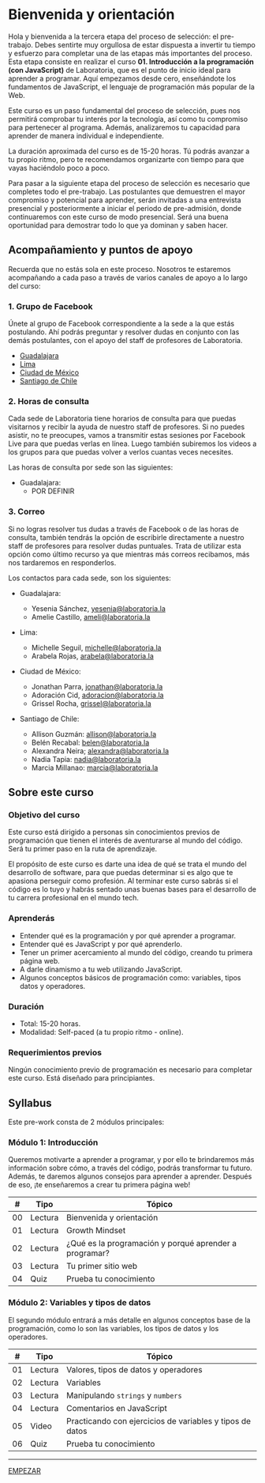 # Bienvenida y orientación

Hola y bienvenida a la tercera etapa del proceso de selección: el pre-trabajo. Debes sentirte muy orgullosa de estar dispuesta a invertir tu tiempo y esfuerzo para completar una de las etapas más importantes del proceso. Esta etapa consiste en realizar el curso **01. Introducción a la programación (con JavaScript)** de Laboratoria, que es el punto de inicio ideal para aprender a programar. Aquí empezamos desde cero, enseñándote los fundamentos de JavaScript, el lenguaje de programación más popular de la Web.

Este curso es un paso fundamental del proceso de selección, pues nos permitirá comprobar tu interés por la tecnología, así como tu compromiso para pertenecer al programa. Además, analizaremos tu capacidad para aprender de manera individual e independiente.

La duración aproximada del curso es de 15-20 horas. Tú podrás avanzar a tu propio ritmo, pero te recomendamos organizarte con tiempo para que vayas haciéndolo poco a poco.

Para pasar a la siguiente etapa del proceso de selección es necesario que completes todo el pre-trabajo. Las postulantes que demuestren el mayor compromiso y potencial para aprender, serán invitadas a una entrevista presencial y posteriormente a iniciar el periodo de pre-admisión, donde continuaremos con este curso de modo presencial. Será una buena oportunidad para demostrar todo lo que ya dominan y saben hacer.

## Acompañamiento y puntos de apoyo

Recuerda que no estás sola en este proceso. Nosotros te estaremos acompañando a cada paso a través de varios canales de apoyo a lo largo del curso:

<!--
## Descargar y cuentas
Para completar este curso, necesitarás descargar y crear cuentas de algunos servicios web. Antes de empezar, es necesario que:

  1. Tengas una cuenta de Google (Gmail). Si no tienes, puedes crea una aquí: https://accounts.google.com/SignUp?hl=es
  2. Tengas el navegador web Google Chrome. Si no lo tienes, puedes descargarlo aquí: https://www.google.com/chrome/browser/desktop/index.html
  3. Crea una cuenta en Replit (un salón de clases virtual para aprender código): https://repl.it/signup
  3. Crea una cuenta en GitHub (una plataforma de trabajo colaborativo para programadores): https://github.com/join
  4. Descarga Atom (un editor de texto): https://atom.io/

Video de Michelle explicando las descargas.
[![IMAGE ALT TEXT HERE](https://img.youtube.com/vi/TePHiOKb72k/0.jpg)](https://www.youtube.com/watch?v=TePHiOKb72k)
-->

### 1. Grupo de Facebook

Únete al grupo de Facebook correspondiente a la sede a la que estás postulando. Ahí podrás preguntar y resolver dudas en conjunto con las demás postulantes, con el apoyo del staff de profesores de Laboratoria.

<!-- links_blank
* [Guadalajara](https://facebook.com/groups/LaboratoriaGDL20171/)
* [Lima](https://facebook.com/groups/LaboratoriaLima20172/)
* [Ciudad de México](https://facebook.com/groups/LaboratoriaMX20172/)
* [Santiago de Chile](https://facebook.com/groups/LaboratoriaCHILE20172/)
-->
* <a href="https://facebook.com/groups/LaboratoriaGDL20171/" target="_blank">Guadalajara</a>
* <a href="https://facebook.com/groups/LaboratoriaLima20172/" target="_blank">Lima</a>
* <a href="https://facebook.com/groups/LaboratoriaMX20172/" target="_blank">Ciudad de México</a>
* <a href="https://facebook.com/groups/LaboratoriaCHILE20172/" target="_blank">Santiago de Chile</a>



### 2. Horas de consulta

Cada sede de Laboratoria tiene horarios de consulta para que puedas visitarnos y recibir la ayuda de nuestro staff de profesores. Si no puedes asistir, no te preocupes, vamos a transmitir estas sesiones por Facebook Live para que puedas verlas en línea. Luego también subiremos los videos a los grupos para que puedas volver a verlos cuantas veces necesites.

Las horas de consulta por sede son las siguientes:

* Guadalajara:
  - POR DEFINIR


### 3. Correo

Si no logras resolver tus dudas a través de Facebook o de las horas de consulta, también tendrás la opción de escribirle directamente a nuestro staff de profesores para resolver dudas puntuales. Trata de utilizar esta opción como último recurso ya que mientras más correos recibamos, más nos tardaremos en responderlos.

Los contactos para cada sede, son los siguientes: 

* Guadalajara:
  - Yesenia Sánchez, yesenia@laboratoria.la
  - Amelie Castillo, ameli@laboratoria.la

* Lima:
  - Michelle Seguil, michelle@laboratoria.la
  - Arabela Rojas, arabela@laboratoria.la
  
* Ciudad de México:
  - Jonathan Parra, jonathan@laboratoria.la
  -	Adoración Cid, adoracion@laboratoria.la
  - Grissel Rocha, grissel@laboratoria.la
  
* Santiago de Chile:
  - Allison Guzmán: allison@laboratoria.la
  - Belén Recabal: belen@laboratoria.la
  - Alexandra Neira; alexandra@laboratoria.la
  - Nadia Tapia: nadia@laboratoria.la
  - Marcia Millanao: marcia@laboratoria.la

<!--
## Fechas importantes
Si estás tomando este curso como parte del proceso de admisión a Laboratoria, las fechas importantes son ....

## Expectativas
Nuestra expectativa con este curso es...
-->

## Sobre este curso

### Objetivo del curso

Este curso está dirigido a personas sin conocimientos previos de programación que tienen el interés de aventurarse al mundo del código. Será tu primer paso en la ruta de aprendizaje.

El propósito de este curso es darte una idea de qué se trata el mundo del desarrollo de software, para que puedas determinar si es algo que te apasiona perseguir como profesión. Al terminar este curso sabrás si el código es lo tuyo y habrás sentado unas buenas bases para el desarrollo de tu carrera profesional en el mundo tech.

### Aprenderás

- Entender qué es la programación y por qué aprender a programar.
- Entender qué es JavaScript y por qué aprenderlo.
- Tener un primer acercamiento al mundo del código, creando tu primera página web.
- A darle dinamismo a tu web utilizando JavaScript.
- Algunos conceptos básicos de programación como: variables, tipos datos y operadores.

### Duración

* Total: 15-20 horas.
* Modalidad: Self-paced (a tu propio ritmo - online).

### Requerimientos previos

Ningún conocimiento previo de programación es necesario para completar este curso. Está diseñado para principiantes.

## Syllabus

Este pre-work consta de 2 módulos principales:

### Módulo 1: Introducción

Queremos motivarte a aprender a programar, y por ello te brindaremos más información sobre cómo, a través del código, podrás transformar tu futuro. Además, te daremos algunos consejos para aprender a aprender. Después de eso, ¡te enseñaremos a crear tu primera página web!

| # | Tipo | Tópico
| - | ----- | -----
| 00 | Lectura | Bienvenida y orientación
| 01 | Lectura | Growth Mindset
| 02 | Lectura | ¿Qué es la programación y porqué aprender a programar?
| 03 | Lectura | Tu primer sitio web
| 04 | Quiz | Prueba tu conocimiento

### Módulo 2: Variables y tipos de datos

El segundo módulo entrará a más detalle en algunos conceptos base de la programación, como lo son las variables, los tipos de datos y los operadores.

| # | Tipo | Tópico
| - | ----- | -----
| 01 | Lectura | Valores, tipos de datos y operadores
| 02 | Lectura | Variables
| 03 | Lectura | Manipulando `strings` y `numbers`
| 04 | Lectura | Comentarios en JavaScript
| 05 | Video | Practicando con ejercicios de variables y tipos de datos
| 06 | Quiz | Prueba tu conocimiento

***

[EMPEZAR](01-growth-mindset.md)
